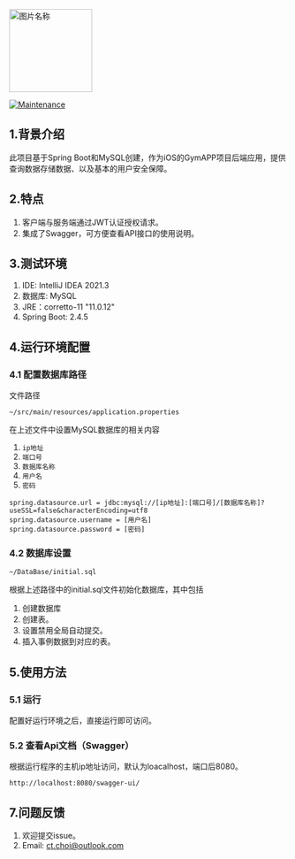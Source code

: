 
 <img src="https://user-images.githubusercontent.com/23289235/150629755-886d56e3-b459-41b7-be2a-aa945e34e6e0.png" height = "150" alt="图片名称" align=center />


[![Maintenance](https://img.shields.io/badge/Maintained%3F-yes-green.svg)](https://GitHub.com/Naereen/StrapDown.js/graphs/commit-activity)


## 1.背景介绍
此项目基于Spring Boot和MySQL创建，作为iOS的GymAPP项目后端应用，提供查询数据存储数据、以及基本的用户安全保障。

## 2.特点
1. 客户端与服务端通过JWT认证授权请求。
2. 集成了Swagger，可方便查看API接口的使用说明。

## 3.测试环境
1. IDE: IntelliJ IDEA 2021.3
2. 数据库: MySQL
3. JRE：corretto-11 "11.0.12"
4. Spring Boot: 2.4.5

## 4.运行环境配置

### 4.1 配置数据库路径
文件路径

    ~/src/main/resources/application.properties

在上述文件中设置MySQL数据库的相关内容

1. `ip地址`
2.  `端口号`
3. `数据库名称`
4. `用户名`
5. `密码`

```
spring.datasource.url = jdbc:mysql://[ip地址]:[端口号]/[数据库名称]?useSSL=false&characterEncoding=utf8
spring.datasource.username = [用户名]
spring.datasource.password = [密码]
```

### 4.2 数据库设置
    ~/DataBase/initial.sql
根据上述路径中的initial.sql文件初始化数据库，其中包括
1. 创建数据库
2. 创建表。
3. 设置禁用全局自动提交。
4. 插入事例数据到对应的表。

## 5.使用方法
### 5.1 运行
配置好运行环境之后，直接运行即可访问。
### 5.2 查看Api文档（Swagger）
根据运行程序的主机ip地址访问，默认为loacalhost，端口后8080。

    http://localhost:8080/swagger-ui/

## 7.问题反馈
1. 欢迎提交issue。
2. Email: ct.choi@outlook.com
